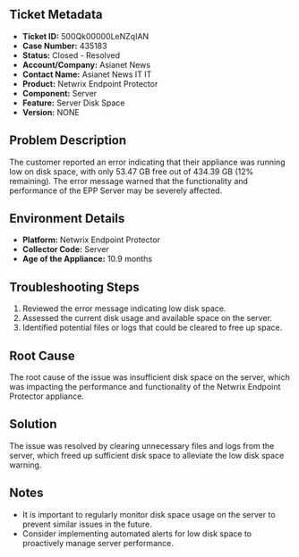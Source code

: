 ## Ticket Metadata
- **Ticket ID:** 500Qk00000LeNZqIAN
- **Case Number:** 435183
- **Status:** Closed - Resolved
- **Account/Company:** Asianet News
- **Contact Name:** Asianet News IT IT
- **Product:** Netwrix Endpoint Protector
- **Component:** Server
- **Feature:** Server Disk Space
- **Version:** NONE

## Problem Description
The customer reported an error indicating that their appliance was running low on disk space, with only 53.47 GB free out of 434.39 GB (12% remaining). The error message warned that the functionality and performance of the EPP Server may be severely affected.

## Environment Details
- **Platform:** Netwrix Endpoint Protector
- **Collector Code:** Server
- **Age of the Appliance:** 10.9 months

## Troubleshooting Steps
1. Reviewed the error message indicating low disk space.
2. Assessed the current disk usage and available space on the server.
3. Identified potential files or logs that could be cleared to free up space.

## Root Cause
The root cause of the issue was insufficient disk space on the server, which was impacting the performance and functionality of the Netwrix Endpoint Protector appliance.

## Solution
The issue was resolved by clearing unnecessary files and logs from the server, which freed up sufficient disk space to alleviate the low disk space warning.

## Notes
- It is important to regularly monitor disk space usage on the server to prevent similar issues in the future.
- Consider implementing automated alerts for low disk space to proactively manage server performance.